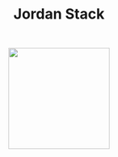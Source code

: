 <h1 align="center"> Jordan Stack </h1>
<br>
<p align="center">
  <img src="https://media-exp1.licdn.com/dms/image/C4D03AQEJM4l_c2GUng/profile-displayphoto-shrink_800_800/0/1648435563969?e=1658361600&v=beta&t=z5B0tr5SMMj3g7FT4kjMSo8zQigjz3a2fS5RkBUrL1g" width="200" height="200">
</p>

